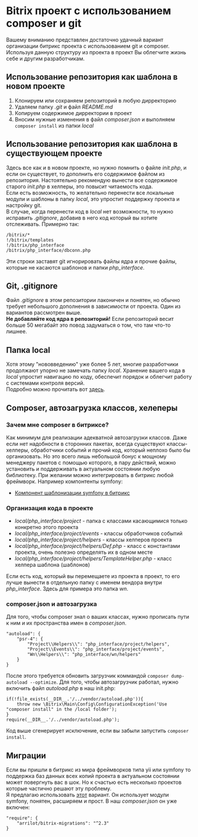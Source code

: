 # Bitrix проект с использованием composer и git
Вашему вниманию представлен достаточно удачный вариант организации битрикс проекта с использованием git и composer.
Используя данную структуру из проекта в проект Вы облегчите жизнь себе и другим разработчикам.

## Использование репозитория как шаблона в новом проекте
1. Клонируем или сохраняем репозиторий в любую дирректорию
2. Удаляем папку *.git* и файл *README.md*
3. Копируем содержимое дирректории в проект
4. Вносим нужные изменения в файл *composer.json* и выполняем `composer install` из папки *local*

## Использование репозитория как шаблона в существующем проекте
Здесь все как и в новом проекте, но нужно помнить о файле *init.php*, и если он существует, то дополнить его содержимое файлом из репозитория. Настоятельно рекомендую вынести все содержимое старого *init.php* в хелперы, это повысит читаемость кода.   
Если есть возможность, то желательно перенести все локальные модули и шаблоны в папку *local*, это упростит поддержку проекта и настройку git.  
В случае, когда перенести код в *local* нет возможности, то нужно исправить *.gitignore*, добавив в него код который вы хотите отслеживать. Примерно так:  
    
    /bitrix/*  
    !/bitrix/templates
    !/bitrix/php_interface
    /bitrix/php_interface/dbconn.php

Эти строки заставят git игнорировать файлы ядра и прочие файлы, которые не касаются шаблонов и папки *php_interface*.  

## Git, .gitignore
Файл *.gitignore* в этом репозитории лаконичен и понятен, но обычно требует небольшого дополнения в зависимости от проекта. Один из вариантов рассмотрен выше.  
**Не добавляйте код ядра в репозиторий!** Если репозиторий весит больше 50 мегабайт это повод задуматься о том, что там что-то лишнее.  

## Папка local
Хотя этому "нововведению" уже более 5 лет, многие разработчики продолжают упорно не замечать папку *local*. Хранение вашего кода в *local* упростит навигацию по коду, обеспечит порядок и облегчит работу с системами контроля версий.  
Подробно можно прочитать вот [здесь](https://dev.1c-bitrix.ru/community/blogs/vad/local-folder.php).

## Composer, автозагрузка классов, хелеперы
### Зачем мне composer в битриксе?
Как минимум для реализации адекватной автозагрузки классов. Даже если нет надобности в сторонних пакетах, всегда существуют классы-хелперы, обработчики событий и прочий код, который неплохо было бы организовать. Но это всего лишь небольшой бонус к мощному менеджеру пакетов с помощью которого, в пару действий, можно установить и поддерживать в актуальном состоянии любую библиотеку. 
При желании можно интегрировать в битрикс любой фреймворк. Например компонтенты symfony:
+ [Компонент шаблонизации symfony в битрикс](https://github.com/mihaylichenko/bitrix-extension-view)

### Организация кода в проекте
+ *local/php_interface/project* - папка с классами касающимися только конкретно этого проекта
+ *local/php_interface/project/events* - классы обработчиков событий
+ *local/php_interface/project/helpers* - классы хелперов проекта
+ *local/php_interface/project/helpers/Def.php* - класс с константами проекта, очень полезно определять их в одном месте
+ *local/php_interface/project/helpers/TemplateHelper.php* - класс хелпера шаблона (шаблонов)  

Если есть код, который вы перемещаете из проекта в проект, то его лучше вынести в отдельную папку c именем вендора внутри *php_interface*. Здесь для примера это папка *wn*.  

### composer.json и автозагрузка
Для того, чтобы composer знал о ваших классах, нужно прописать пути к ним и их пространства имен в *composer.json*.  
    
    "autoload": {
        "psr-4": {
            "Project\\Helpers\\": "php_interface/project/helpers",
            "Project\\Events\\": "php_interface/project/events",
            "Wn\\Helpers\\": "php_interface/wn/helpers"
        }
    }
После этого требуется обновить загрузчик коммандой `composer dump-autoload --optimize`.
Для того, чтобы автозагрузчик работал, нужно включить файл *autoload.php* в наш init.php:  

    if(!file_exists(__DIR__.'/../vendor/autoload.php')){
        throw new \Bitrix\Main\Config\ConfigurationException('Use "composer install" in the /local folder');
    }
    require(__DIR__.'/../vendor/autoload.php');
    
Код выше сгенерирует исключение, если вы забыли запустить `composer install`.

## Миграции
Если вы пришли в битрикс из мира фреймворков типа yii или symfony то поддержка баз данных всех копий проекта в актуальном состоянии может повергнуть вас в шок. Но к счастью есть несколько проектов которые частично решают эту проблему.  
Я предлагаю использовать [этот](https://github.com/arrilot/bitrix-migrations) вариант. Он использует модули symfony, понятен, расширяем и прост. В наш *composer.json* он уже включен:

    "require": {
        "arrilot/bitrix-migrations": "^2.3"
    }
